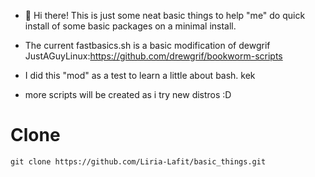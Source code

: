 - 👋 Hi there!
This is just some neat basic things to help "me" do quick install of some basic packages on a minimal install.

- The current fastbasics.sh is a basic modification of dewgrif JustAGuyLinux:https://github.com/drewgrif/bookworm-scripts

- I did this "mod" as a test to learn a little about bash. kek
- more scripts will be created as i try new distros :D
# Clone
```
git clone https://github.com/Liria-Lafit/basic_things.git

```
